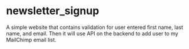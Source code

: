 # newsletter_signup
A simple website that contains validation for user entered first name, last name, and email. Then it will use API on the backend to add user to my MailChimp email list.
